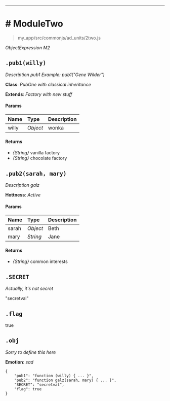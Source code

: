
---

# # ModuleTwo

>my_app/src/commonjs/ad_units/2two.js

*ObjectExpression*
*M2*

## `.pub1(willy)`
*Description pub1*
*Example: pub1("Gene Wilder")*

**Class**: *PubOne with classical inheritance*

**Extends**: *Factory with new stuff*

#### Params

Name|Type|Description
:---|:---|:---
willy|*Object*|wonka

#### Returns
* *{String}* vanilla factory
* *{String}* chocolate factory

## `.pub2(sarah, mary)`
*Description galz*

**Hottness**: *Active*

#### Params

Name|Type|Description
:---|:---|:---
sarah|*Object*|Beth
mary|*String*|Jane

#### Returns
* *{String}* common interests

## `.SECRET`
*Actually, it's not secret*

"secretval"

## `.flag`

true

## `.obj`
*Sorry to define this here*

**Emotion**: *sad*

```
{
    "pub1": "function (willy) { ... }",
    "pub2": "function galz(sarah, mary) { ... }",
    "SECRET": "secretval",
    "flag": true
}
```
